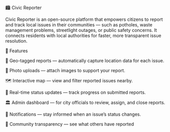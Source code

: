
🏙️ Civic Reporter

Civic Reporter is an open-source platform that empowers citizens to report and track local issues in their communities — such as potholes, waste management problems, streetlight outages, or public safety concerns. It connects residents with local authorities for faster, more transparent issue resolution.

🚀 Features

📍 Geo-tagged reports — automatically capture location data for each issue.

📸 Photo uploads — attach images to support your report.

🗺️ Interactive map — view and filter reported issues nearby.

📨 Real-time status updates — track progress on submitted reports.

🏛️ Admin dashboard — for city officials to review, assign, and close reports.

🔔 Notifications — stay informed when an issue’s status changes.

👥 Community transparency — see what others have reported
